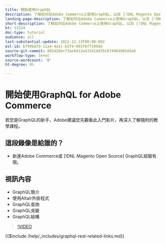 ```yaml
---
title: 開始使用GraphQL
description: 了解如何在Adobe Commerce上使用GraphQL，以及 [!DNL Magento Open Source]. 了解如何使用查詢、變異和結構。
landing-page-description: 了解如何在Adobe Commerce上使用GraphQL，以及 [!DNL Magento Open Source]. 了解如何使用查詢、變異和結構。
short-description: 了解如何在Adobe Commerce上使用GraphQL，以及 [!DNL Magento Open Source]. 了解如何使用查詢、變異和結構。
kt: 11524
doc-type: tutorial
audience: all
last-substantial-update: 2022-12-13T00:00:00Z
exl-id: b799bd7b-11a4-4a1c-b2f4-893f6ff2994d
source-git-commit: d85426bcf3ae0412a433414d70c874964905dda0
workflow-type: tm+mt
source-wordcount: '0'
ht-degree: 0%

---
```


# 開始使用GraphQL for Adobe Commerce

若您是GraphQL的新手，Adobe建議您先觀看此入門影片，再深入了解隨附的教學課程。

## 這段錄像是給誰的？

* 新進Adobe Commerce或 [!DNL Magento Open Source] GraphQL經驗有限。

## 視訊內容

* GraphQL簡介
* 使用Altair外掛程式
* GraphQL查詢
* GraphQL突變
* GraphQL結構

>[!VIDEO](https://video.tv.adobe.com/v/3412302?quality=12&learn=on)

{{$include /help/_includes/graphql-rest-related-links.md}}
